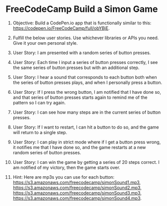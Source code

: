# FreeCodeCamp Build a Simon Game

1. Objective: Build a CodePen.io app that is functionally similar to this: https://codepen.io/FreeCodeCamp/full/obYBjE.

2. Fulfill the below user stories. Use whichever libraries or APIs you need. Give it your own personal style.

3. User Story: I am presented with a random series of button presses.

4. User Story: Each time I input a series of button presses correctly, I see the same series of button presses but with an additional step.

5. User Story: I hear a sound that corresponds to each button both when the series of button presses plays, and when I personally press a button.

6. User Story: If I press the wrong button, I am notified that I have done so, and that series of button presses starts again to remind me of the pattern so I can try again.

7. User Story: I can see how many steps are in the current series of button presses.

8. User Story: If I want to restart, I can hit a button to do so, and the game will return to a single step.

9. User Story: I can play in strict mode where if I get a button press wrong, it notifies me that I have done so, and the game restarts at a new random series of button presses.

10. User Story: I can win the game by getting a series of 20 steps correct. I am notified of my victory, then the game starts over.

11. Hint: Here are mp3s you can use for each button: https://s3.amazonaws.com/freecodecamp/simonSound1.mp3, https://s3.amazonaws.com/freecodecamp/simonSound2.mp3, https://s3.amazonaws.com/freecodecamp/simonSound3.mp3, https://s3.amazonaws.com/freecodecamp/simonSound4.mp3.
